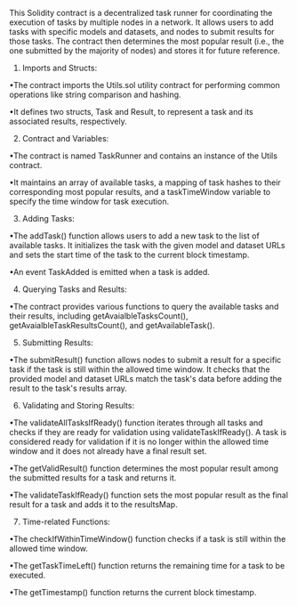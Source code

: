 This Solidity contract is a decentralized task runner for coordinating the execution of tasks by multiple nodes in a network. It allows users to add tasks with specific models and datasets, and nodes to submit results for those tasks. The contract then determines the most popular result (i.e., the one submitted by the majority of nodes) and stores it for future reference.

1. Imports and Structs:

  •The contract imports the Utils.sol utility contract for performing common operations like string comparison and hashing.
  
  •It defines two structs, Task and Result, to represent a task and its associated results, respectively.
  
  
  
2. Contract and Variables:

  •The contract is named TaskRunner and contains an instance of the Utils contract.
  
  •It maintains an array of available tasks, a mapping of task hashes to their corresponding most popular results, and a taskTimeWindow variable to specify the time window for task execution.



3. Adding Tasks:

  •The addTask() function allows users to add a new task to the list of available tasks. It initializes the task with the given model and dataset URLs and sets the start time of the task to the current block timestamp.
  
  •An event TaskAdded is emitted when a task is added.



4. Querying Tasks and Results:

  •The contract provides various functions to query the available tasks and their results, including getAvaialbleTasksCount(), getAvaialbleTaskResultsCount(), and getAvailableTask().



5. Submitting Results:

  •The submitResult() function allows nodes to submit a result for a specific task if the task is still within the allowed time window. It checks that the provided model and dataset URLs match the task's data before adding the result to the task's results array.



6. Validating and Storing Results:

  •The validateAllTasksIfReady() function iterates through all tasks and checks if they are ready for validation using validateTaskIfReady(). A task is considered ready for validation if it is no longer within the allowed time window and it does not already have a final result set.
  
  •The getValidResult() function determines the most popular result among the submitted results for a task and returns it.
  
  •The validateTaskIfReady() function sets the most popular result as the final result for a task and adds it to the resultsMap.



7. Time-related Functions:

  •The checkIfWithinTimeWindow() function checks if a task is still within the allowed time window.
  
  •The getTaskTimeLeft() function returns the remaining time for a task to be executed.
  
  •The getTimestamp() function returns the current block timestamp.
  
